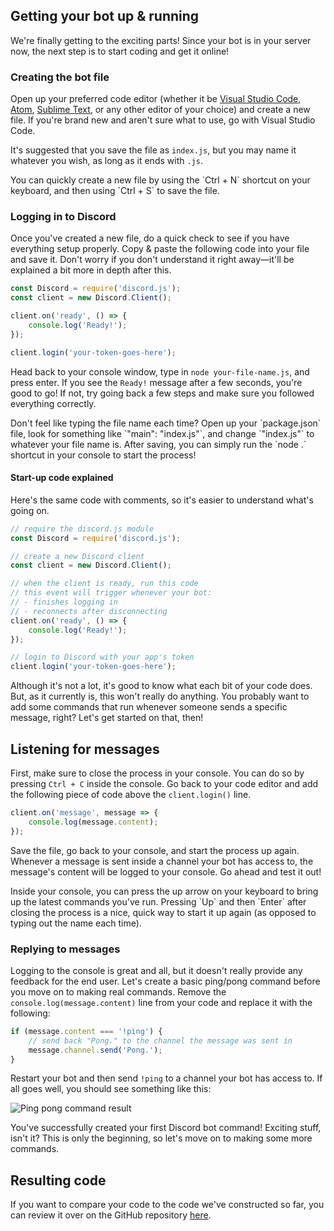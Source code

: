 ## Getting your bot up & running

We're finally getting to the exciting parts! Since your bot is in your server now, the next step is to start coding and get it online!

### Creating the bot file

Open up your preferred code editor (whether it be [Visual Studio Code](https://code.visualstudio.com/), [Atom](https://atom.io/), [Sublime Text](https://www.sublimetext.com/), or any other editor of your choice) and create a new file. If you're brand new and aren't sure what to use, go with Visual Studio Code.

It's suggested that you save the file as `index.js`, but you may name it whatever you wish, as long as it ends with `.js`.

<p class="tip">You can quickly create a new file by using the `Ctrl + N` shortcut on your keyboard, and then using `Ctrl + S` to save the file.</p>

### Logging in to Discord

Once you've created a new file, do a quick check to see if you have everything setup properly. Copy & paste the following code into your file and save it. Don't worry if you don't understand it right away—it'll be explained a bit more in depth after this.

```js
const Discord = require('discord.js');
const client = new Discord.Client();

client.on('ready', () => {
	console.log('Ready!');
});

client.login('your-token-goes-here');
```

Head back to your console window, type in `node your-file-name.js`, and press enter. If you see the `Ready!` message after a few seconds, you're good to go! If not, try going back a few steps and make sure you followed everything correctly.

<p class="tip">Don't feel like typing the file name each time? Open up your `package.json` file, look for something like `"main": "index.js"`, and change `"index.js"` to whatever your file name is. After saving, you can simply run the `node .` shortcut in your console to start the process!</p>

#### Start-up code explained

Here's the same code with comments, so it's easier to understand what's going on.
```js
// require the discord.js module
const Discord = require('discord.js');

// create a new Discord client
const client = new Discord.Client();

// when the client is ready, run this code
// this event will trigger whenever your bot:
// - finishes logging in
// - reconnects after disconnecting
client.on('ready', () => {
	console.log('Ready!');
});

// login to Discord with your app's token
client.login('your-token-goes-here');
```

Although it's not a lot, it's good to know what each bit of your code does. But, as it currently is, this won't really do anything. You probably want to add some commands that run whenever someone sends a specific message, right? Let's get started on that, then!

## Listening for messages

First, make sure to close the process in your console. You can do so by pressing `Ctrl + C` inside the console. Go back to your code editor and add the following piece of code above the `client.login()` line.

```js
client.on('message', message => {
	console.log(message.content);
});
```

Save the file, go back to your console, and start the process up again. Whenever a message is sent inside a channel your bot has access to, the message's content will be logged to your console. Go ahead and test it out!

<p class="tip">Inside your console, you can press the up arrow on your keyboard to bring up the latest commands you've run. Pressing `Up` and then `Enter` after closing the process is a nice, quick way to start it up again (as opposed to typing out the name each time).</p>

### Replying to messages

Logging to the console is great and all, but it doesn't really provide any feedback for the end user. Let's create a basic ping/pong command before you move on to making real commands. Remove the `console.log(message.content)` line from your code and replace it with the following:

```js
if (message.content === '!ping') {
	// send back "Pong." to the channel the message was sent in
	message.channel.send('Pong.');
}
```

Restart your bot and then send `!ping` to a channel your bot has access to. If all goes well, you should see something like this:

![Ping pong command result](assets/img/byiSflM.png)

You've successfully created your first Discord bot command! Exciting stuff, isn't it? This is only the beginning, so let's move on to making some more commands.

## Resulting code

If you want to compare your code to the code we've constructed so far, you can review it over on the GitHub repository [here](https://github.com/discordjs/guide/tree/master/code-samples/creating-your-bot/up-and-running).
